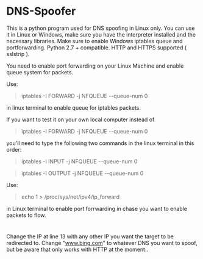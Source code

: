 # DNS-Spoofer
This is a python program used for DNS spoofing in Linux only.
You can use it in Linux or Windows, make sure you have the interpreter installed and the necessary libraries.
Make sure to enable Windows iptables queue and portforwarding.
Python 2.7 + compatible.
HTTP and HTTPS supported ( sslstrip ).

You need to enable port forwarding on your Linux Machine and enable queue system for packets.

Use:
>iptables -I FORWARD -j NFQUEUE --queue-num 0

in linux terminal to enable queue for iptables packets.

If you want to test it on your own local computer instead of
>iptables -I FORWARD -j NFQUEUE --queue-num 0 

you'll need to type the following two commands in the linux terminal in this order:
>iptables -I INPUT -j NFQUEUE --queue-num 0

>iptables -I OUTPUT -j NFQUEUE --queue-num 0

Use:
>echo 1 > /proc/sys/net/ipv4/ip_forward

in Linux terminal to enable port forrwarding in chase you want to enable packets to flow.
#
Change the IP at line 13 with any other IP you want the target to be redirected to.
Change "www.bing.com" to whatever DNS you want to spoof, but be aware that only works with HTTP at the moment..
#
